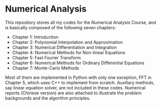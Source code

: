 # Numerical Analysis
This repository stores all my codes for the Numerical Analysis Course, and is basically composed of the following seven chapters:

- Chapter 1: Introduction
- Chapter 2: Polynomial Interpolation and Approximation
- Chapter 3: Numerical Differentiation and Integration
- Chapter 4: Numerical Methods for Non-linear Equations
- Chapter 5: Fast Fourier Transform
- Chapter 6: Numerical Methods for Ordinary Differential Equations
- Chapter 7: Monte-Carlo Methods

Most of them are implemented in Python with only one exception, FFT in Chapter 5, which uses C++ to implement from scratch. Auxillary methods, say linear equation solver, are not included in these codes. Numerical reports (Chinese version) are also attached to illustrate the problem backgrounds and the algorithm principles.
